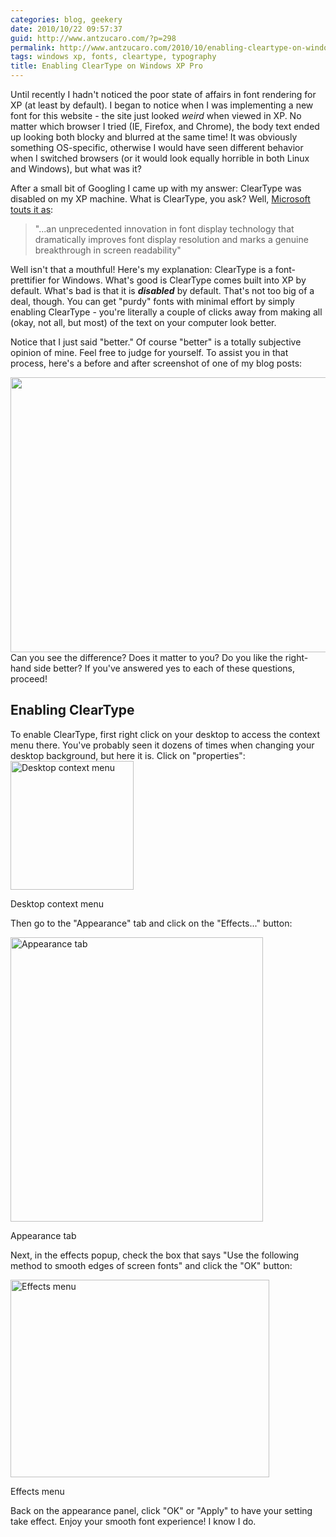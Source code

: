 ```yaml
---
categories: blog, geekery
date: 2010/10/22 09:57:37
guid: http://www.antzucaro.com/?p=298
permalink: http://www.antzucaro.com/2010/10/enabling-cleartype-on-windows-xp-pro/
tags: windows xp, fonts, cleartype, typography
title: Enabling ClearType on Windows XP Pro
---
```

Until recently I hadn't noticed the poor state of affairs in font rendering for XP (at least by default). I began to notice when I was implementing a new font for this website - the site just looked <em>weird </em>when viewed in XP. No matter which browser I tried (IE, Firefox, and Chrome), the body text ended up looking both blocky and blurred at the same time! It was obviously something OS-specific, otherwise  I would have seen different behavior when I switched browsers (or it would look equally horrible in both Linux and Windows), but what was it?

After a small bit of Googling I came up with my answer: ClearType was disabled on my XP machine. What is ClearType, you ask? Well, <a href="http://www.microsoft.com/typography/cleartypeinfo.mspx">Microsoft touts it as</a>:
<blockquote>"...an unprecedented innovation in font display technology      				that dramatically improves font display resolution and marks a genuine      				breakthrough in screen readability"</blockquote>
Well isn't that a mouthful! Here's my explanation: ClearType is a font-prettifier for Windows. What's good is ClearType comes built into XP by default. What's bad is that it is <strong><em>disabled</em></strong> by default. That's not too big of a deal, though. You can get "purdy" fonts with minimal effort by simply enabling ClearType - you're literally a couple of clicks away from making all (okay, not all, but most) of the text on your computer look better.

Notice that I just said "better." Of course "better" is a totally subjective opinion of mine. Feel free to judge for yourself. To assist you in that process, here's a before and after screenshot of one of my blog posts:

<a href="http://media.antzucaro.com/uploads/2010/10/before_and_after.png"><img class="aligncenter size-full wp-image-306" title="before_and_after" src="http://media.antzucaro.com/uploads/2010/10/before_and_after.png" alt="" width="908" height="440" /></a>Can you see the difference? Does it matter to you? Do you like the right-hand side better? If you've answered yes to each of these questions, proceed!
<h2>Enabling ClearType</h2>
To enable ClearType, first right click on your desktop to access the context menu there. You've probably seen it dozens of times when changing your desktop background, but here it is. Click on "properties":

<div class="wp-caption aligncenter" style="width: 197px"><a href="http://media.antzucaro.com/uploads/2010/10/1_properties_screen.jpg"><img class="size-full wp-image-313" title="Desktop context menu" src="http://media.antzucaro.com/uploads/2010/10/1_properties_screen.jpg" alt="Desktop context menu" width="197" height="206" /></a><p class="wp-caption-text">Desktop context menu</p></div>

Then go to the "Appearance" tab and click on the "Effects..." button:

<div class="wp-caption aligncenter" style="width: 404px"><a href="http://media.antzucaro.com/uploads/2010/10/2_appearance_tab.jpg"><img class="size-full wp-image-314" title="Appearance tab" src="http://media.antzucaro.com/uploads/2010/10/2_appearance_tab.jpg" alt="Appearance tab" width="404" height="455" /></a><p class="wp-caption-text">Appearance tab</p></div>

Next, in the effects popup, check the box that says "Use the following method to smooth edges of screen fonts" and click the "OK" button:

<div class="wp-caption aligncenter" style="width: 414px"><a href="http://media.antzucaro.com/uploads/2010/10/2_effects_menu.jpg"><img class="size-full wp-image-315" title="Effects menu" src="http://media.antzucaro.com/uploads/2010/10/2_effects_menu.jpg" alt="Effects menu" width="414" height="316" /></a><p class="wp-caption-text">Effects menu</p></div>

Back on the appearance panel, click "OK" or "Apply" to have your setting take effect. Enjoy your smooth font experience! I know I do.